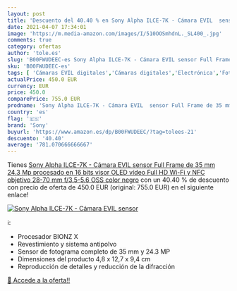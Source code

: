 ```yaml
---
layout: post
title: 'Descuento del 40.40 % en Sony Alpha ILCE-7K - Cámara EVIL  sensor'
date: 2021-04-07 17:34:01
image: 'https://m.media-amazon.com/images/I/510OOSmhdnL._SL400_.jpg'
comments: true
category: ofertas
author: 'tole.es'
slug: 'B00FWUDEEC-es Sony Alpha ILCE-7K - Cámara EVIL sensor Full Frame de 35...'
sku: 'B00FWUDEEC-es'
tags: [ 'Cámaras EVIL digitales','Cámaras digitales','Electrónica','Fotografía y videocámaras','full','hd','sony', ]
actualPrice: 450.0 EUR
currency: EUR
price: 450.0
comparePrice: 755.0 EUR
prodname: 'Sony Alpha ILCE-7K - Cámara EVIL  sensor Full Frame de 35 mm  24.3 Mp  procesado en 16 bits  visor OLED  vídeo Full HD  Wi-Fi y NFC  objetivo 28-70 mm f/3.5-5.6 OSS   color negro'
country: 'es'
flag: '🇪🇸'
brand: 'Sony'
buyurl: 'https://www.amazon.es/dp/B00FWUDEEC/?tag=tolees-21'
descuento: '40.40'
average: '781.070666666667'
---
```


Tienes [Sony Alpha ILCE-7K - Cámara EVIL  sensor Full Frame de 35 mm  24.3 Mp  procesado en 16 bits  visor OLED  vídeo Full HD  Wi-Fi y NFC  objetivo 28-70 mm f/3.5-5.6 OSS   color negro](https://www.amazon.es/dp/B00FWUDEEC/?tag=tolees-21) con un 40.40 % de descuento con precio de oferta de 450.0 EUR (original: 755.0 EUR) en el siguiente enlace!

[![Sony Alpha ILCE-7K - Cámara EVIL  sensor](https://m.media-amazon.com/images/I/510OOSmhdnL._SL400_.jpg)](https://www.amazon.es/dp/B00FWUDEEC/?tag=tolees-21)

ℹ️:

- Procesador BIONZ X
- Revestimiento y sistema antipolvo
- Sensor de fotograma completo de 35 mm y 24.3 MP
- Dimensiones del producto 4,8 x 12,7 x 9,4 cm
- Reproducción de detalles y reducción de la difracción

[🛒 Accede a la oferta!!](https://www.amazon.es/dp/B00FWUDEEC/?tag=tolees-21)
